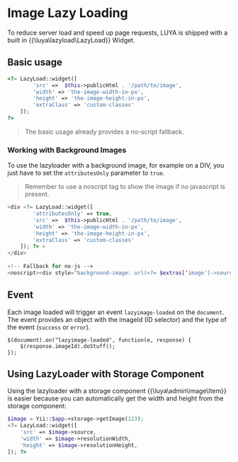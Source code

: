 # Image Lazy Loading

To reduce server load and speed up page requests, LUYA is shipped with a built in {{\luya\lazyload\LazyLoad}} Widget.

## Basic usage

```php
<?= LazyLoad::widget([
        'src' =>  $this->publicHtml . '/path/to/image',
        'width' => 'the-image-width-in-px',
        'height' => 'the-image-height-in-px',
        'extraClass' => 'custom-classes'
    ]); 
?>
```

> The basic usage already provides a no-script fallback.

### Working with Background Images

To use the lazyloader with a background image, for example on a DIV, you just have to set the `attributesOnly` parameter to `true`.

> Remember to use a noscript tag to show the image if no javascript is present.

```php
<div <?= LazyLoad::widget([
        'attributesOnly' => true,
        'src' =>  $this->publicHtml . '/path/to/image',
        'width' => 'the-image-width-in-px',
        'height' => 'the-image-height-in-px',
        'extraClass' => 'custom-classes'
    ]); ?> >
</div>
    
<!-- Fallback for no-js -->
<noscript><div style="background-image: url(<?= $extras['image']->source ?>);"></div></noscript>
```

## Event

Each image loaded will trigger an event `lazyimage-loaded` on the `document`.
The event provides an object with the imageId (ID selector) and the type of the event (`success` or `error`).

```
$(document).on("lazyimage-loaded", function(e, response) {
    $(response.imageId).doStuff();
});
```

## Using LazyLoader with Storage Component

Using the lazyloader with a storage component {{\luya\admin\image\Item}} is easier because you can automatically get the width and height from the storage component:

```php
$image = Yii::$app->storage->getImage(123);
<?= LazyLoad::widget([
    'src' => $image->source,
    'width' => $image->resolutionWidth,
    'height' => $image->resolutionHeight,
]); ?>
```
